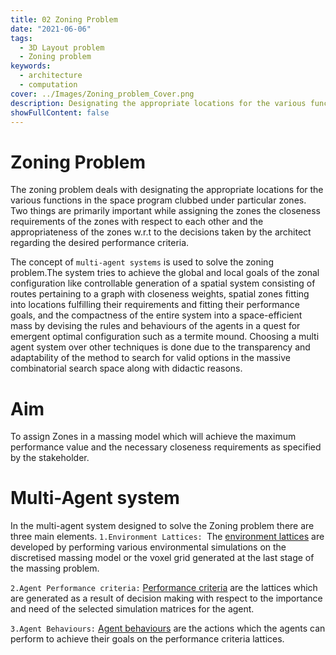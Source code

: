 ```yaml
---
title: 02 Zoning Problem
date: "2021-06-06"
tags:
  - 3D Layout problem
  - Zoning problem
keywords:
  - architecture
  - computation
cover: ../Images/Zoning_problem_Cover.png
description: Designating the appropriate locations for the various functions in the space program clubbed under particular zones
showFullContent: false
---
```

# Zoning Problem

The zoning problem deals with designating the appropriate locations for the various functions in the space program clubbed under particular zones. Two things are primarily important while assigning the zones the closeness requirements of the zones with respect to each other and the appropriateness of the zones w.r.t to the decisions taken by the architect regarding the desired performance criteria.

The concept of `multi-agent systems` is used to solve the zoning problem.The system tries to achieve the global and local goals of the zonal configuration like controllable generation of a spatial system consisting of routes pertaining to a graph with closeness weights, spatial zones fitting into locations fulfilling their requirements and fitting their performance goals, and the compactness of the entire system into a space-efficient mass by devising the rules and behaviours of the agents in a quest for emergent optimal configuration such as a termite mound. Choosing a multi agent system over other techniques is done due to the transparency and adaptability of the method to search for valid options in the massive combinatorial search space along with didactic reasons.

# Aim

To assign Zones in a massing model which will achieve the maximum performance value and the necessary closeness requirements as specified by the stakeholder.

# Multi-Agent system

In the multi-agent system designed to solve the Zoning problem there are three main elements.
`1.Environment Lattices: `The [environment lattices](/posts/zoning-problem-enviornment) are developed by performing various environmental simulations on the discretised massing model or the voxel grid generated at the last stage of the massing problem.

`2.Agent Performance criteria:` [Performance criteria](/posts/zoning-problem-MCDA) are the lattices which are generated as a result of decision making with respect to the importance and need of the selected simulation matrices for the agent.

`3.Agent Behaviours:` [Agent behaviours](/posts/zoning-problem-Agent-behaviours) are the actions which the agents can perform to achieve their goals on the performance criteria lattices.
